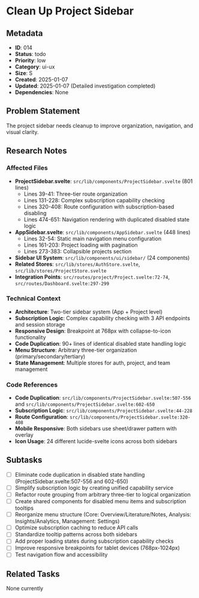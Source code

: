 # Clean Up Project Sidebar

## Metadata
- **ID**: 014
- **Status**: todo
- **Priority**: low
- **Category**: ui-ux
- **Size**: S
- **Created**: 2025-01-07
- **Updated**: 2025-01-07 (Detailed investigation completed)
- **Dependencies**: None

## Problem Statement
The project sidebar needs cleanup to improve organization, navigation, and visual clarity.

## Research Notes
### Affected Files
- **ProjectSidebar.svelte**: `src/lib/components/ProjectSidebar.svelte` (801 lines)
  - Lines 39-41: Three-tier route organization
  - Lines 131-228: Complex subscription capability checking
  - Lines 320-408: Route configuration with subscription-based disabling
  - Lines 474-651: Navigation rendering with duplicated disabled state logic
- **AppSidebar.svelte**: `src/lib/components/AppSidebar.svelte` (448 lines)
  - Lines 32-54: Static main navigation menu configuration
  - Lines 161-203: Project loading with pagination
  - Lines 273-383: Collapsible projects section
- **Sidebar UI System**: `src/lib/components/ui/sidebar/` (24 components)
- **Related Stores**: `src/lib/stores/AuthStore.svelte`, `src/lib/stores/ProjectStore.svelte`
- **Integration Points**: `src/routes/project/Project.svelte:72-74`, `src/routes/Dashboard.svelte:297-299`

### Technical Context
- **Architecture**: Two-tier sidebar system (App + Project level)
- **Subscription Logic**: Complex capability checking with 3 API endpoints and session storage
- **Responsive Design**: Breakpoint at 768px with collapse-to-icon functionality
- **Code Duplication**: 90+ lines of identical disabled state handling logic
- **Menu Structure**: Arbitrary three-tier organization (primary/secondary/tertiary)
- **State Management**: Multiple stores for auth, project, and team management

### Code References
- **Code Duplication**: `src/lib/components/ProjectSidebar.svelte:507-556` and `src/lib/components/ProjectSidebar.svelte:602-650`
- **Subscription Logic**: `src/lib/components/ProjectSidebar.svelte:44-228`
- **Route Configuration**: `src/lib/components/ProjectSidebar.svelte:320-408`
- **Mobile Responsive**: Both sidebars use sheet/drawer pattern with overlay
- **Icon Usage**: 24 different lucide-svelte icons across both sidebars

## Subtasks
- [ ] Eliminate code duplication in disabled state handling (ProjectSidebar.svelte:507-556 and 602-650)
- [ ] Simplify subscription logic by creating unified capability service
- [ ] Refactor route grouping from arbitrary three-tier to logical organization
- [ ] Create shared components for disabled menu items and subscription tooltips
- [ ] Reorganize menu structure (Core: Overview/Literature/Notes, Analysis: Insights/Analytics, Management: Settings)
- [ ] Optimize subscription caching to reduce API calls
- [ ] Standardize tooltip patterns across both sidebars
- [ ] Add proper loading states during subscription capability checks
- [ ] Improve responsive breakpoints for tablet devices (768px-1024px)
- [ ] Test navigation flow and accessibility

## Related Tasks
None currently